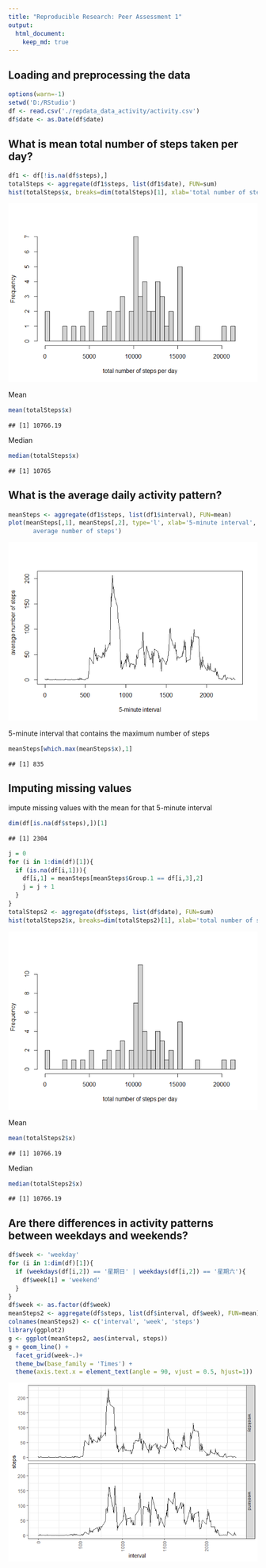 ```yaml
---
title: "Reproducible Research: Peer Assessment 1"
output: 
  html_document:
    keep_md: true
---
```




## Loading and preprocessing the data


```r
options(warn=-1)
setwd('D:/RStudio')
df <- read.csv('./repdata_data_activity/activity.csv')
df$date <- as.Date(df$date)
```

## What is mean total number of steps taken per day?


```r
df1 <- df[!is.na(df$steps),]
totalSteps <- aggregate(df1$steps, list(df1$date), FUN=sum)
hist(totalSteps$x, breaks=dim(totalSteps)[1], xlab='total number of steps per day', main='')
```

![](PA1_template_files/figure-html/unnamed-chunk-2-1.png)<!-- -->

Mean


```r
mean(totalSteps$x)
```

```
## [1] 10766.19
```

Median


```r
median(totalSteps$x)
```

```
## [1] 10765
```

## What is the average daily activity pattern?


```r
meanSteps <- aggregate(df1$steps, list(df1$interval), FUN=mean)
plot(meanSteps[,1], meanSteps[,2], type='l', xlab='5-minute interval', ylab='
       average number of steps')
```

![](PA1_template_files/figure-html/unnamed-chunk-5-1.png)<!-- -->

5-minute interval that contains the maximum number of steps

```r
meanSteps[which.max(meanSteps$x),1]
```

```
## [1] 835
```

## Imputing missing values

impute missing values with the mean for that 5-minute interval

```r
dim(df[is.na(df$steps),])[1]
```

```
## [1] 2304
```

```r
j = 0
for (i in 1:dim(df)[1]){
  if (is.na(df[i,1])){
    df[i,1] = meanSteps[meanSteps$Group.1 == df[i,3],2]
    j = j + 1
  }
}
totalSteps2 <- aggregate(df$steps, list(df$date), FUN=sum)
hist(totalSteps2$x, breaks=dim(totalSteps2)[1], xlab='total number of steps per day', main='')
```

![](PA1_template_files/figure-html/unnamed-chunk-7-1.png)<!-- -->

Mean


```r
mean(totalSteps2$x)
```

```
## [1] 10766.19
```

Median


```r
median(totalSteps2$x)
```

```
## [1] 10766.19
```

## Are there differences in activity patterns between weekdays and weekends?


```r
df$week <- 'weekday'
for (i in 1:dim(df)[1]){
  if (weekdays(df[i,2]) == '星期日' | weekdays(df[i,2]) == '星期六'){
    df$week[i] = 'weekend'
  }
}
df$week <- as.factor(df$week)
meanSteps2 <- aggregate(df$steps, list(df$interval, df$week), FUN=mean)
colnames(meanSteps2) <- c('interval', 'week', 'steps')
library(ggplot2)
g <- ggplot(meanSteps2, aes(interval, steps))
g + geom_line() + 
  facet_grid(week~.)+
  theme_bw(base_family = 'Times') +
  theme(axis.text.x = element_text(angle = 90, vjust = 0.5, hjust=1))
```

![](PA1_template_files/figure-html/unnamed-chunk-10-1.png)<!-- -->
